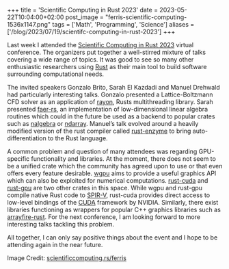 +++
title = 'Scientific Computing in Rust 2023'
date = 2023-05-22T10:04:00+02:00
post_image = "ferris-scientific-computing-1536x1147.png"
tags = ['Math', 'Programming', 'Science']
aliases = ['/blog/2023/07/19/scientifc-computing-in-rust-2023']
+++

Last week I attended the [Scientific Computing in Rust 2023](https://scientificcomputing.rs/) virtual conference. The organizers put together a well-stirred mixture of talks covering a wide range of topics. It was good to see so many other enthusiastic researchers using [Rust](https://www.rust-lang.org/) as their main tool to build software surrounding computational needs.

The invited speakers Gonzalo Brito, Sarah El Kazdadi and Manuel Drehwald had particularly interesting talks. Gonzalo presented a Lattice-Boltzmann CFD solver as an application of [rayon](https://github.com/rayon-rs/rayon), Rusts multithreading library. Sarah presented [faer-rs](https://github.com/sarah-ek/faer-rs), an implementation of low-dimensional linear algebra routines which could in the future be used as a backend to popular crates such as [nalgebra](https://github.com/dimforge/nalgebra) or [ndarray](https://github.com/rust-ndarray/ndarray). Manuel’s talk evolved around a heavily modified version of the rust compiler called [rust-enzyme](https://github.com/EnzymeAD/rust) to bring auto-differentiation to the Rust language.

A common problem and question of many attendees was regarding GPU-specific functionality and libraries. At the moment, there does not seem to be a unified crate which the community has agreed upon to use or that even offers every feature desirable. [wgpu](https://github.com/gfx-rs/wgpu) aims to provide a useful graphics API which can also be exploited for numerical computations. [rust-cuda](https://github.com/Rust-GPU/Rust-CUDA) and [rust-gpu](https://github.com/EmbarkStudios/rust-gpu) are two other crates in this space. While wgpu and rust-gpu compile native Rust code to [SPIR-V](https://en.wikipedia.org/wiki/Standard_Portable_Intermediate_Representation), rust-cuda provides direct access to low-level bindings of the [CUDA](https://developer.nvidia.com/cuda-toolkit) framework by NVIDIA. Similarly, there exist libraries functioning as wrappers for popular C++ graphics libraries such as [arrayfire-rust](https://github.com/arrayfire/arrayfire-rust). For the next conference, I am looking forward to more interesting talks tackling this problem.

All together, I can only say positive things about the event and I hope to be attending again in the near future.

Image Credit: [scientificcomputing.rs/ferris](scientificcomputing.rs/ferris)
